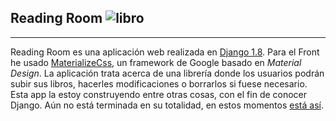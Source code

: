 ## Reading Room ![libro][3]

 --------------------------------------------------------------

Reading Room es una aplicación web realizada en [Django 1.8][2]. Para el Front he usado [MaterializeCss][1], un framework de Google basado en _Material Design_. La aplicación trata acerca de una librería donde los usuarios podrán subir sus libros, hacerles modificaciones o borrarlos si fuese necesario.
Esta app la estoy construyendo entre otras cosas, con el fin de conocer Django. Aún no está terminada en su totalidad, en estos momentos [está así][4].

[1]: http://materializecss.com/
[2]: https://www.djangoproject.com/
[3]: media/icon.ico
[4]: http://carmoreno.pythonanywhere.com/
